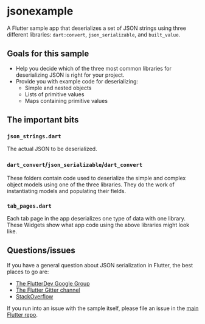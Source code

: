 # jsonexample

A Flutter sample app that deserializes a set of JSON strings using three
different libraries: `dart:convert`, `json_serializable`, and
`built_value`.

## Goals for this sample

* Help you decide which of the three most common libraries for
  deserializing JSON is right for your project.
* Provide you with example code for deserializing:
  * Simple and nested objects
  * Lists of primitive values
  * Maps containing primitive values

## The important bits

### `json_strings.dart`

The actual JSON to be deserialized.

### `dart_convert`/`json_serializable`/`dart_convert`

These folders contain code used to deserialize the simple and complex
object models using one of the three libraries. They do the work of
instantiating models and populating their fields.

### `tab_pages.dart`

Each tab page in the app deserializes one type of data with one library.
These Widgets show what app code using the above libraries might look like.

## Questions/issues

If you have a general question about JSON serialization in Flutter, the
best places to go are:

* [The FlutterDev Google Group](https://groups.google.com/forum/#!forum/flutter-dev)
* [The Flutter Gitter channel](https://gitter.im/flutter/flutter)
* [StackOverflow](https://stackoverflow.com/questions/tagged/flutter)

If you run into an issue with the sample itself, please file an issue
in the [main Flutter repo](https://github.com/flutter/flutter/issues).

